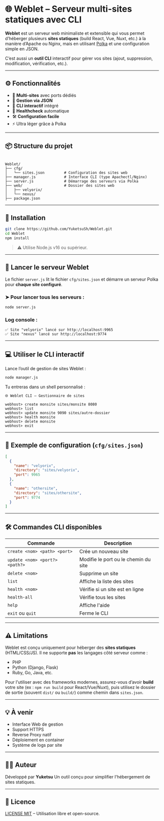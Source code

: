 # 🌐 Weblet – Serveur multi-sites statiques avec CLI

**Weblet** est un serveur web minimaliste et extensible qui vous permet d’héberger plusieurs **sites statiques** (build React, Vue, Nuxt, etc.) à la manière d’Apache ou Nginx, mais en utilisant [Polka](https://github.com/lukeed/polka) et une configuration simple en JSON.

C’est aussi un **outil CLI** interactif pour gérer vos sites (ajout, suppression, modification, vérification, etc.).

---

## ⚙️ Fonctionnalités

- 🔧 **Multi-sites** avec ports dédiés
- 🧩 **Gestion via JSON**
- 💬 **CLI interactif** intégré
- 🧠 **Healthcheck** automatique
- 🛠️ **Configuration facile**
- ⚡ Ultra léger grâce à Polka

---

## 📦 Structure du projet

```

Weblet/
├── cfg/
│   └── sites.json         # Configuration des sites web
├── manager.js             # Interface CLI (type Apachectl/Nginx)
├── server.js              # Démarrage des serveurs via Polka
├── web/                   # Dossier des sites web
│   ├── velyorix/
│   └── nexus/
├── package.json

````

---

## 🚀 Installation

```bash
git clone https://github.com/YuketsuSh/Weblet.git
cd Weblet
npm install
````

> ⚠️ Utilise Node.js v16 ou supérieur.

---

## 🔌 Lancer le serveur Weblet

Le fichier `server.js` lit le fichier `cfg/sites.json` et démarre un serveur Polka pour **chaque site configuré**.

### ➤ Pour lancer tous les serveurs :

```bash
node server.js
```

### Log console :

```
✅ Site "velyorix" lancé sur http://localhost:9965
✅ Site "nexus" lancé sur http://localhost:9774
```

---

## 💻 Utiliser le CLI interactif

Lance l’outil de gestion de sites Weblet :

```bash
node manager.js
```

Tu entreras dans un shell personnalisé :

```
🌐 Weblet CLI – Gestionnaire de sites

webhost> create monsite sites/monsite 8080
webhost> list
webhost> update monsite 9090 sites/autre-dossier
webhost> health monsite
webhost> delete monsite
webhost> exit
```

---

## 📁 Exemple de configuration (`cfg/sites.json`)

```json
[
  {
    "name": "velyorix",
    "directory": "sites/velyorix",
    "port": 9965
  },
  {
    "name": "othersite",
    "directory": "sites/othersite",
    "port": 9774
  }
]
```

---

## 🛠️ Commandes CLI disponibles

| Commande                       | Description                          |
| ------------------------------ | ------------------------------------ |
| `create <nom> <path> <port>`   | Crée un nouveau site                 |
| `update <nom> <port?> <path?>` | Modifie le port ou le chemin du site |
| `delete <nom>`                 | Supprime un site                     |
| `list`                         | Affiche la liste des sites           |
| `health <nom>`                 | Vérifie si un site est en ligne      |
| `health-all`                   | Vérifie tous les sites               |
| `help`                         | Affiche l'aide                       |
| `exit` ou `quit`               | Ferme le CLI                         |

---

## ⚠️ Limitations

Weblet est conçu uniquement pour héberger des **sites statiques** (HTML/CSS/JS).
Il ne supporte **pas** les langages côté serveur comme :

* PHP
* Python (Django, Flask)
* Ruby, Go, Java, etc.

Pour l'utiliser avec des frameworks modernes, assurez-vous d’avoir **build** votre site (ex : `npm run build` pour React/Vue/Nuxt), puis utilisez le dossier de sortie (souvent `dist/` ou `build/`) comme chemin dans `sites.json`.

---

## 💡 À venir

* Interface Web de gestion
* Support HTTPS
* Reverse Proxy natif
* Déploiement en container
* Système de logs par site

---

## 🧑‍💻 Auteur

Développé par **Yuketsu**
Un outil conçu pour simplifier l'hébergement de sites statiques.

---

## 📄 Licence

[LICENSE MIT](LICENSE) – Utilisation libre et open-source.

